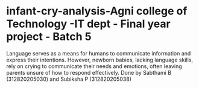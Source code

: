 # infant-cry-analysis-Agni college of Technology -IT dept - Final year project - Batch 5
Language serves as a means for humans to communicate information and express their intentions. However, newborn babies, lacking language skills, rely on crying to communicate their needs and emotions, often leaving parents unsure of how to respond effectively. 
Done by Sabthami B (312820205030) and Subiksha P (312820205038)
